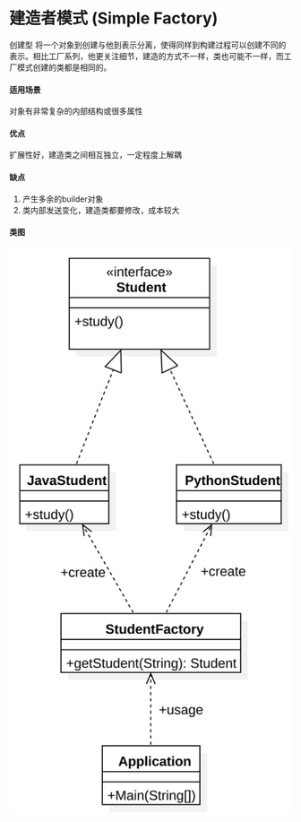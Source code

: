 # 建造者模式  (Simple Factory)

创建型
将一个对象到创建与他到表示分离，使得同样到构建过程可以创建不同的表示。相比工厂系列，他更关注细节，建造的方式不一样，类也可能不一样，而工厂模式创建的类都是相同的。

#### 适用场景

对象有非常复杂的内部结构或很多属性

#### 优点

扩展性好，建造类之间相互独立，一定程度上解耦

#### 缺点

1. 产生多余的builder对象
2. 类内部发送变化，建造类都要修改，成本较大

#### 类图

![类图](https://github.com/1065763582/java-design-patterns/blob/master/src/resources/img/simpleFactory.svg)